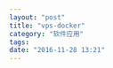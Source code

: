 ```yaml
---
layout: "post"
title: "vps-docker"
category: "软件应用"
tags: 
date: "2016-11-28 13:21"
---
```



<!-- more -->
